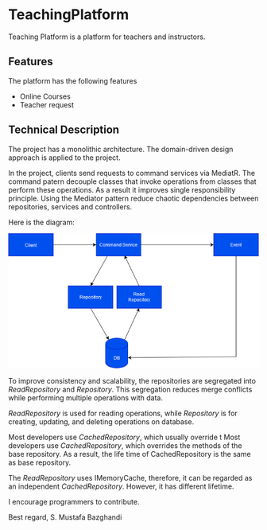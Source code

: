 # TeachingPlatform

Teaching Platform is a platform for teachers and instructors. 

## Features
The platform has the following features
- Online Courses
- Teacher request

## Technical Description

The project has a monolithic architecture. The domain-driven design approach is applied to the project.

In the project, clients send requests to command services via MediatR. 
The command patern decouple classes that invoke operations from classes that perform these operations. As a result it improves single responsibility principle. 
Using the Mediator pattern reduce chaotic dependencies between repositories, services and controllers.

Here is  the diagram:

![DDD](https://github.com//mustafas18/TeachingPlatform/blob/master/DesignDiagram.png?raw=true)

To improve consistency and scalability, the repositories are segregated into *ReadRepository* and *Repository*. This segregation reduces merge conflicts while performing multiple operations with data. 

*ReadRepository* is used for reading operations, while *Repository* is for creating, updating, and deleting operations on database.

Most developers use *CachedRepository*, which usually override t Most developers use *CachedRepository*, which overrides the methods of the base repository. As a result, the life time of CachedRepository is the same as base repository.

The *ReadRepository* uses IMemoryCache, therefore, it can be regarded as an independent *CachedRepository*. However, it has different lifetime.


I encourage programmers to contribute.

Best regard,
S. Mustafa Bazghandi
